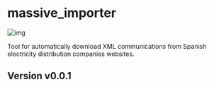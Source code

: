 # massive_importer
![img](https://travis-ci.org/Som-Energia/massive_importer.svg?branch=master)

Tool for automatically download XML communications from Spanish electricity distribution companies websites.

## Version v0.0.1
